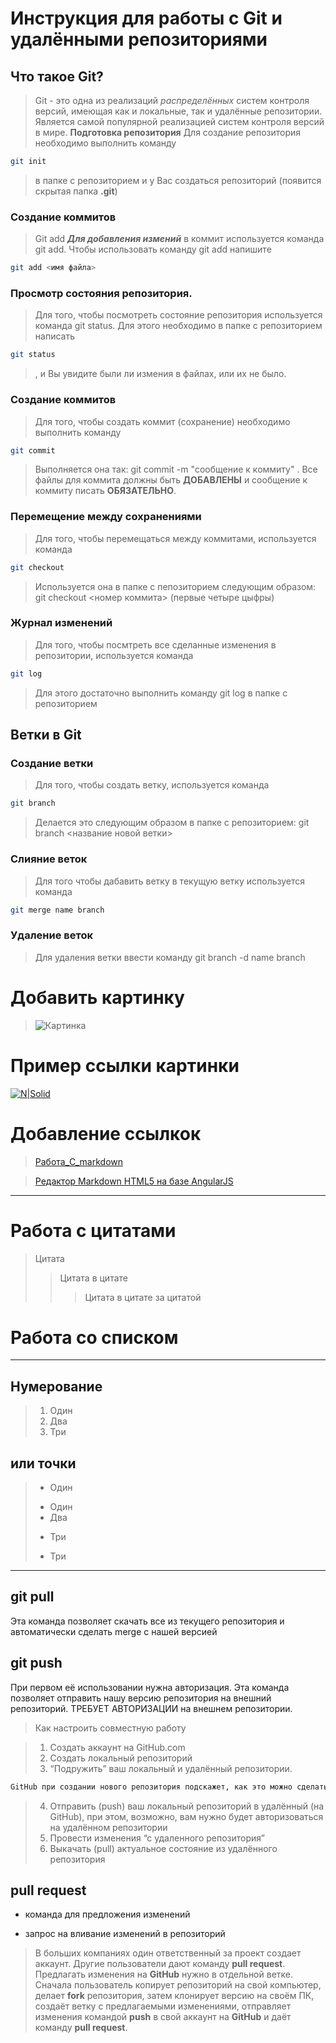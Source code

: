 # Инструкция для работы с Git и удалёнными репозиториями

## Что такое Git?
>Git - это одна из реализаций *распределённых* систем контроля версий, имеющая как и локальные, так и удалённые репозитории. Является самой популярной реализацией систем контроля версий в мире.
**Подготовка репозитория**
Для создание репозитория необходимо выполнить команду 
```sh
git init
```
 >в папке с репозиторием и у Вас создаться репозиторий (появится скрытая папка **.git**)

### Создание коммитов 

> Git add
***Для добавления измений*** в коммит используется команда git add. Чтобы использовать команду git add напишите 
```sh
git add <имя файла>
```
### Просмотр состояния репозитория.

>Для того, чтобы посмотреть состояние репозитория используется команда git status. Для этого необходимо в папке с репозиторием написать 
```sh
git status 
```
>, и Вы увидите были ли измения в файлах, или их не было.

### Создание коммитов

>Для того, чтобы создать коммит (сохранение) необходимо выполнить команду 
```sh
git commit
```
 >Выполняется она так: git commit -m "сообщение к коммиту" .
 >Все файлы для коммита должны быть **ДОБАВЛЕНЫ** и сообщение к коммиту писать **ОБЯЗАТЕЛЬНО**.

### Перемещение между сохранениями
>Для того, чтобы перемещаться между коммитами, используется команда 
```sh
git checkout
```
 >Используется она в папке с пепозиторием следующим образом: git checkout <номер коммита> (первые четыре цыфры)

### Журнал изменений

>Для того, чтобы посмтреть все сделанные изменения в репозитории, используется команда 
```sh
git log
```
 >Для этого достаточно выполнить команду git log в папке с репозиторием
 
## Ветки в Git

### Создание ветки

>Для того, чтобы создать ветку, используется команда 
```sh
git branch
```
 >Делается это следующим образом в папке с репозиторием: git branch <название новой ветки>

### Слияние веток

>Для того чтобы дабавить ветку в текущую ветку используется команда 
```sh
git merge name branch
```

### Удаление веток
>Для удаления ветки ввести команду git branch -d name branch


# Добавить картинку 

>![Картинка](https://static.tildacdn.com/tild6362-3333-4630-b632-393134333533/15-53.jpg) 

# Пример ссылки картинки
[![N|Solid](https://cldup.com/dTxpPi9lDf.thumb.png)](https://nodesource.com/products/nsolid)


# Добавление ссылкок

>[Работа_C_markdown](https://gist.github.com/Jekins/2bf2d0638163f1294637)

>[Редактор Markdown HTML5 на базе AngularJS](https://dillinger.io/)

---
# Работа с цитатами

>Цитата 
>>Цитата в цитате
>>>Цитата в цитате за цитатой

# Работа со списком

---

## Нумерование
>1. Один
>2. Два
>3. Три

## или точки 

 >+ Один
 >- Один
 >- Два
 >+ Три
 >* Три 
 ---

## git pull
Эта команда позволяет скачать все из текущего репозитория и автоматически сделать merge с нашей версией

## git push
При первом её использовании нужна авторизация.
Эта команда позволяет отправить нашу версию репозитория на внешний репозиторий. ТРЕБУЕТ АВТОРИЗАЦИИ на внешнем репозитории.

>Как настроить совместную работу

>1. Создать аккаунт на GitHub.com
>2. Создать локальный репозиторий
>3. “Подружить” ваш локальный и удалённый репозитории. 
    
```sh
GitHub при создании нового репозитория подскажет, как это можно сделать
```
    
>4. Отправить (push) ваш локальный репозиторий в удалённый (на GitHub), при этом, возможно, вам нужно будет авторизоваться на удалённом репозитории
>5. Провести изменения “с удаленного репозитория”
>6. Выкачать (pull) актуальное состояние из удалённого репозитория

## pull request

- команда для предложения изменений 

- запрос на вливание изменений в репозиторий

>В больших компаниях один ответственный за проект создает аккаунт. Другие пользователи дают команду **pull request**. Предлагать изменения на **GitHub** нужно в отдельной ветке. 
Сначала пользователь копирует репозиторий на свой компьютер, делает **fork** репозитория, затем клонирует версию на своём ПК, создаёт ветку с предлагаемыми изменениями, отправляет изменения командой **push** в свой аккаунт на **GitHub** и даёт команду **pull request**.